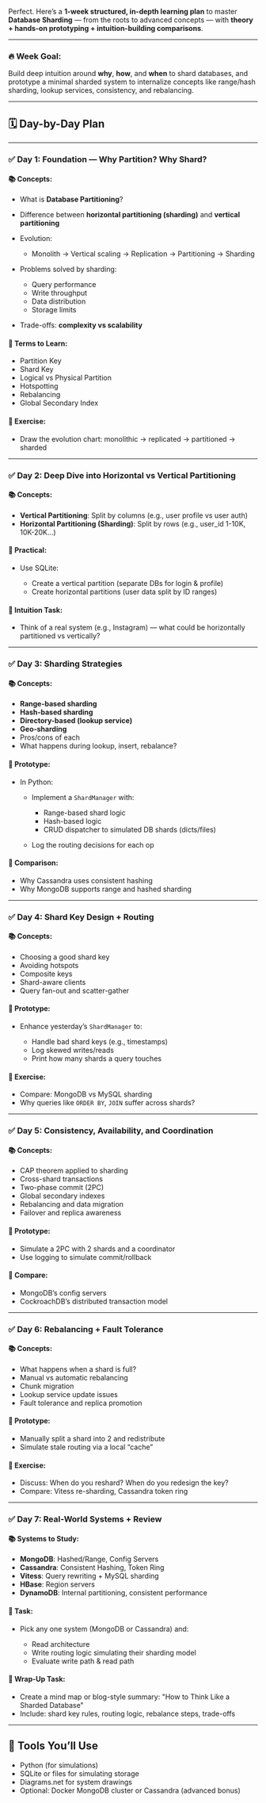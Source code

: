 Perfect. Here’s a **1-week structured, in-depth learning plan** to master **Database Sharding** — from the roots to advanced concepts — with **theory + hands-on prototyping + intuition-building comparisons**.

---

### 🔥 Week Goal:

Build deep intuition around **why**, **how**, and **when** to shard databases, and prototype a minimal sharded system to internalize concepts like range/hash sharding, lookup services, consistency, and rebalancing.

---

## 🗓️ **Day-by-Day Plan**

---

### ✅ **Day 1: Foundation — Why Partition? Why Shard?**

#### 📚 Concepts:

* What is **Database Partitioning**?
* Difference between **horizontal partitioning (sharding)** and **vertical partitioning**
* Evolution:

  * Monolith → Vertical scaling → Replication → Partitioning → Sharding
* Problems solved by sharding:

  * Query performance
  * Write throughput
  * Data distribution
  * Storage limits
* Trade-offs: **complexity vs scalability**

#### 📓 Terms to Learn:

* Partition Key
* Shard Key
* Logical vs Physical Partition
* Hotspotting
* Rebalancing
* Global Secondary Index

#### 🧠 Exercise:

* Draw the evolution chart: monolithic → replicated → partitioned → sharded

---

### ✅ **Day 2: Deep Dive into Horizontal vs Vertical Partitioning**

#### 📚 Concepts:

* **Vertical Partitioning**: Split by columns (e.g., user profile vs user auth)
* **Horizontal Partitioning (Sharding)**: Split by rows (e.g., user\_id 1-10K, 10K-20K…)

#### 🧪 Practical:

* Use SQLite:

  * Create a vertical partition (separate DBs for login & profile)
  * Create horizontal partitions (user data split by ID ranges)

#### 🧠 Intuition Task:

* Think of a real system (e.g., Instagram) — what could be horizontally partitioned vs vertically?

---

### ✅ **Day 3: Sharding Strategies**

#### 📚 Concepts:

* **Range-based sharding**
* **Hash-based sharding**
* **Directory-based (lookup service)**
* **Geo-sharding**
* Pros/cons of each
* What happens during lookup, insert, rebalance?

#### 🧪 Prototype:

* In Python:

  * Implement a `ShardManager` with:

    * Range-based shard logic
    * Hash-based logic
    * CRUD dispatcher to simulated DB shards (dicts/files)
  * Log the routing decisions for each op

#### 🧠 Comparison:

* Why Cassandra uses consistent hashing
* Why MongoDB supports range and hashed sharding

---

### ✅ **Day 4: Shard Key Design + Routing**

#### 📚 Concepts:

* Choosing a good shard key
* Avoiding hotspots
* Composite keys
* Shard-aware clients
* Query fan-out and scatter-gather

#### 🧪 Prototype:

* Enhance yesterday’s `ShardManager` to:

  * Handle bad shard keys (e.g., timestamps)
  * Log skewed writes/reads
  * Print how many shards a query touches

#### 🧠 Exercise:

* Compare: MongoDB vs MySQL sharding
* Why queries like `ORDER BY`, `JOIN` suffer across shards?

---

### ✅ **Day 5: Consistency, Availability, and Coordination**

#### 📚 Concepts:

* CAP theorem applied to sharding
* Cross-shard transactions
* Two-phase commit (2PC)
* Global secondary indexes
* Rebalancing and data migration
* Failover and replica awareness

#### 🧪 Prototype:

* Simulate a 2PC with 2 shards and a coordinator
* Use logging to simulate commit/rollback

#### 🧠 Compare:

* MongoDB’s config servers
* CockroachDB’s distributed transaction model

---

### ✅ **Day 6: Rebalancing + Fault Tolerance**

#### 📚 Concepts:

* What happens when a shard is full?
* Manual vs automatic rebalancing
* Chunk migration
* Lookup service update issues
* Fault tolerance and replica promotion

#### 🧪 Prototype:

* Manually split a shard into 2 and redistribute
* Simulate stale routing via a local “cache”

#### 🧠 Exercise:

* Discuss: When do you reshard? When do you redesign the key?
* Compare: Vitess re-sharding, Cassandra token ring

---

### ✅ **Day 7: Real-World Systems + Review**

#### 📚 Systems to Study:

* **MongoDB**: Hashed/Range, Config Servers
* **Cassandra**: Consistent Hashing, Token Ring
* **Vitess**: Query rewriting + MySQL sharding
* **HBase**: Region servers
* **DynamoDB**: Internal partitioning, consistent performance

#### 🧪 Task:

* Pick any one system (MongoDB or Cassandra) and:

  * Read architecture
  * Write routing logic simulating their sharding model
  * Evaluate write path & read path

#### 🎯 Wrap-Up Task:

* Create a mind map or blog-style summary: "How to Think Like a Sharded Database"
* Include: shard key rules, routing logic, rebalance steps, trade-offs

---

## 🧰 Tools You’ll Use

* Python (for simulations)
* SQLite or files for simulating storage
* Diagrams.net for system drawings
* Optional: Docker MongoDB cluster or Cassandra (advanced bonus)

